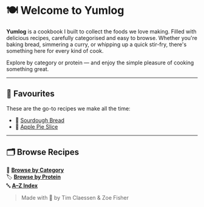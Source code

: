 # 🍽️ Welcome to Yumlog

**Yumlog** is a cookbook I built to collect the foods we love making. Filled with delicious recipes, carefully categorised and easy to browse. Whether you're baking bread, simmering a curry, or whipping up a quick stir-fry, there's something here for every kind of cook.

Explore by category or protein — and enjoy the simple pleasure of cooking something great.

---

## 🌟 Favourites

These are the go-to recipes we make all the time:

- 🍞 [Sourdough Bread](/recipes/sourdough_bread.md)
- 🍰 [Apple Pie Slice](/recipes/apple_slice_pie.md)

---

## 🗂️ Browse Recipes

📁 [**Browse by Category**](../indexes/categories.md)  
🏷️ [**Browse by Protein**](../indexes/proteins.md)  
🔤 [**A–Z Index**](../indexes/alphabet.md)

> Made with 🧡 by Tim Claessen & Zoe Fisher
